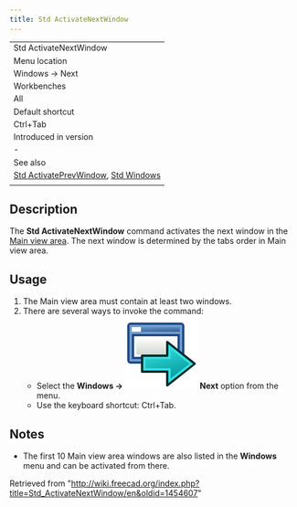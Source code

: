 ```yaml
---
title: Std ActivateNextWindow
---
```


|                                                                                                                       |
| --------------------------------------------------------------------------------------------------------------------- |
| Std ActivateNextWindow                                                                                                |
| Menu location                                                                                                         |
| Windows → Next                                                                                                        |
| Workbenches                                                                                                           |
| All                                                                                                                   |
| Default shortcut                                                                                                      |
| Ctrl+Tab                                                                                                              |
| Introduced in version                                                                                                 |
| -                                                                                                                     |
| See also                                                                                                              |
| [Std ActivatePrevWindow](/Std_ActivatePrevWindow "Std ActivatePrevWindow"), [Std Windows](/Std_Windows "Std Windows") |
|                                                                                                                       |

## Description

The **Std ActivateNextWindow** command activates the next window in the [Main view area](/Main_view_area "Main view area"). The next window is determined by the tabs order in Main view area.

## Usage

1. The Main view area must contain at least two windows.
2. There are several ways to invoke the command:
   - Select the **Windows → ![](/src/assets/images/Std_ActivateNextWindow.svg) Next** option from the menu.
   - Use the keyboard shortcut: Ctrl+Tab.

## Notes

- The first 10 Main view area windows are also listed in the **Windows** menu and can be activated from there.

Retrieved from "<http://wiki.freecad.org/index.php?title=Std_ActivateNextWindow/en&oldid=1454607>"
